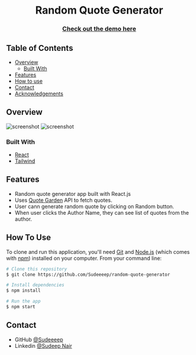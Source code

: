<h1 align="center">Random Quote Generator</h1>

<div align="center">
  <h3>
    <a href="https://random-quote-genapp.vercel.app/">
      Check out the demo here
    </a>
  </h3>
</div>

<!-- TABLE OF CONTENTS -->

## Table of Contents

- [Overview](#overview)
  - [Built With](#built-with)
- [Features](#features)
- [How to use](#how-to-use)
- [Contact](#contact)
- [Acknowledgements](#acknowledgements)

<!-- OVERVIEW -->

## Overview

![screenshot](https://github-production-user-asset-6210df.s3.amazonaws.com/77622737/242897422-052f1b06-2f64-479e-991c-ce202fc1d7ca.png)
![screenshot](https://github-production-user-asset-6210df.s3.amazonaws.com/77622737/242897847-875c7837-0631-4983-aad9-9f181750838d.png)


### Built With

<!-- This section should list any major frameworks that you built your project using. Here are a few examples.-->

- [React](https://reactjs.org/)
- [Tailwind](https://tailwindcss.com/)

## Features

<!-- List the features of your application or follow the template. Don't share the figma file here :) -->
- Random quote generator app built with React.js
- Uses [Quote Garden](https://pprathameshmore.github.io/QuoteGarden/) API to fetch quotes.
- User cann generate random quote by clicking on Random button.
- When user clicks the Author Name, they can see list of quotes from the author.


## How To Use

<!-- For example: -->

To clone and run this application, you'll need [Git](https://git-scm.com) and [Node.js](https://nodejs.org/en/download/) (which comes with [npm](http://npmjs.com)) installed on your computer. From your command line:

```bash
# Clone this repository
$ git clone https://github.com/Sudeeeep/random-quote-generator

# Install dependencies
$ npm install

# Run the app
$ npm start
```

## Contact

- GitHub [@Sudeeeep](https://github.com/Sudeeeep/random-quote-generator)
- Linkedin [@Sudeep Nair](https://www.linkedin.com/in/sudeep-nair-1295a8201)
